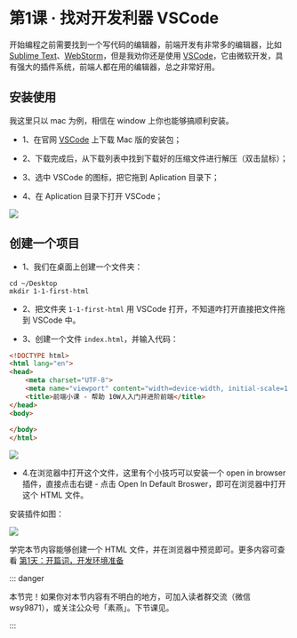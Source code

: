 # 第1课 · 找对开发利器 VSCode

开始编程之前需要找到一个写代码的编辑器，前端开发有非常多的编辑器，比如 [Sublime Text](http://www.sublimetext.com/)、[WebStorm](https://www.jetbrains.com/webstorm/)，但是我劝你还是使用 [VSCode](https://code.visualstudio.com/)，它由微软开发，具有强大的插件系统，前端人都在用的编辑器，总之非常好用。

## 安装使用

我这里只以 mac 为例，相信在 window 上你也能够搞顺利安装。

- 1、在官网  [VSCode](https://code.visualstudio.com/) 上下载 Mac 版的安装包；

- 2、下载完成后，从下载列表中找到下载好的压缩文件进行解压（双击鼠标）；

- 3、选中 VSCode 的图标，把它拖到 Aplication 目录下；

- 4、在 Aplication 目录下打开 VSCode；

![](https://s1.ax1x.com/2020/10/12/0Ws5Gt.jpg)



## 创建一个项目

- 1、我们在桌面上创建一个文件夹：

```shell
cd ~/Desktop
mkdir 1-1-first-html
```

- 2、把文件夹 `1-1-first-html` 用 VSCode 打开，不知道咋打开直接把文件拖到 VSCode 中。

- 3、创建一个文件 `index.html`，并输入代码：

```html
<!DOCTYPE html>
<html lang="en">
<head>
    <meta charset="UTF-8">
    <meta name="viewport" content="width=device-width, initial-scale=1.0">
    <title>前端小课 - 帮助 10W人入门并进阶前端</title>
</head>
<body>
    
</body>
</html>
```

![](https://s1.ax1x.com/2020/10/12/0W624A.jpg)



- 4.在浏览器中打开这个文件，这里有个小技巧可以安装一个 open in browser 插件，直接点击右键 - 点击 Open In Default Broswer，即可在浏览器中打开这个 HTML 文件。

安装插件如图：

![](https://s1.ax1x.com/2020/10/12/0W6W9I.jpg)



学完本节内容能够创建一个 HTML 文件，并在浏览器中预览即可。更多内容可查看 [第1天：开篇词，开发环境准备](https://mp.weixin.qq.com/s/66oU0fY502OYK9WpxiaCtA)



::: danger

本节完！如果你对本节内容有不明白的地方，可加入读者群交流（微信 wsy9871），或关注公众号「素燕」。下节课见。

:::